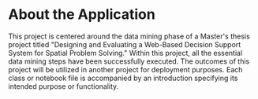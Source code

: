 # About the Application

This project is centered around the data mining phase of a Master's thesis project titled "Designing and Evaluating a Web-Based Decision Support System for Spatial Problem Solving." Within this project, all the essential data mining steps have been successfully executed. The outcomes of this project will be utilized in another project for deployment purposes. Each class or notebook file is accompanied by an introduction specifying its intended purpose or functionality.